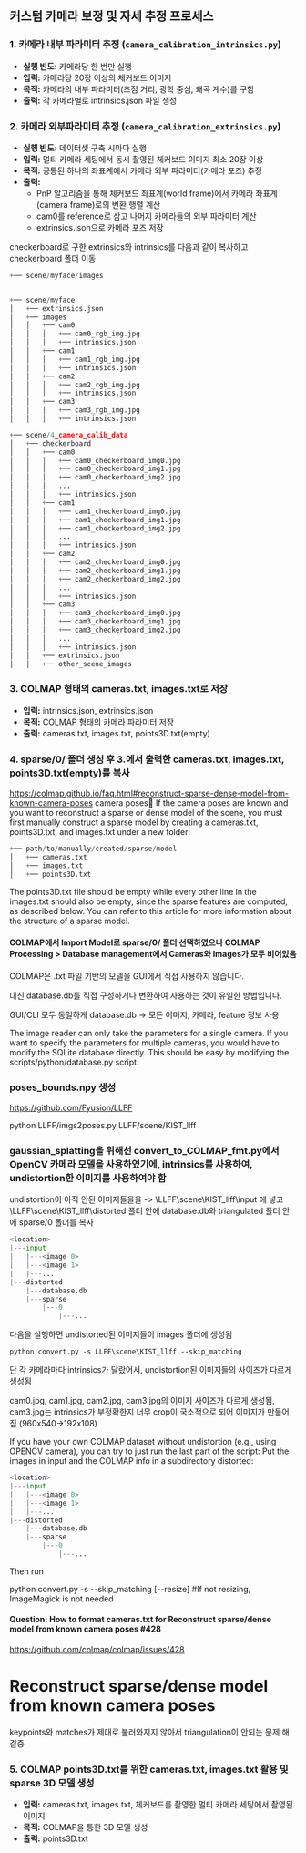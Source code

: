 ## 커스텀 카메라 보정 및 자세 추정 프로세스 

### 1. 카메라 내부 파라미터 추정 (`camera_calibration_intrinsics.py`)
- **실행 빈도:** 카메라당 한 번만 실행
- **입력:** 카메라당 20장 이상의 체커보드 이미지
- **목적:** 카메라의 내부 파라미터(초점 거리, 광학 중심, 왜곡 계수)를 구함
- **출력:** 각 카메라별로 intrinsics.json 파일 생성

### 2. 카메라 외부파라미터 추정 (`camera_calibration_extrinsics.py`)
- **실행 빈도:** 데이터셋 구축 시마다 실행
- **입력:** 멀티 카메라 세팅에서 동시 촬영된 체커보드 이미지 최소 20장 이상
- **목적:** 공통된 하나의 좌표계에서 카메라 외부 파라미터(카메라 포즈) 추정
- **출력:**
  - PnP 알고리즘을 통해 체커보드 좌표계(world frame)에서 카메라 좌표계(camera frame)로의 변환 행렬 계산
  - cam0를 reference로 삼고 나머지 카메라들의 외부 파라미터 계산
  - extrinsics.json으로 카메라 포즈 저장 

checkerboard로 구한 extrinsics와 intrinsics를 다음과 같이 복사하고 checkerboard 폴더 이동

```python
+── scene/myface/images


+── scene/myface
│   +── extrinsics.json
│   +── images
│   │   +── cam0
│   │   │   +── cam0_rgb_img.jpg
│   │   │   +── intrinsics.json
│   │   +── cam1
│   │   │   +── cam1_rgb_img.jpg
│   │   │   +── intrinsics.json
│   │   +── cam2
│   │   │   +── cam2_rgb_img.jpg
│   │   │   +── intrinsics.json
│   │   +── cam3
│   │   │   +── cam3_rgb_img.jpg
│   │   │   +── intrinsics.json

+── scene/4_camera_calib_data
│   +── checkerboard
│   │   +── cam0
│   │   │   +── cam0_checkerboard_img0.jpg
│   │   │   +── cam0_checkerboard_img1.jpg
│   │   │   +── cam0_checkerboard_img2.jpg
│   │   │   ...
│   │   │   +── intrinsics.json
│   │   +── cam1
│   │   │   +── cam1_checkerboard_img0.jpg
│   │   │   +── cam1_checkerboard_img1.jpg
│   │   │   +── cam1_checkerboard_img2.jpg
│   │   │   ...
│   │   │   +── intrinsics.json
│   │   +── cam2
│   │   │   +── cam2_checkerboard_img0.jpg
│   │   │   +── cam2_checkerboard_img1.jpg
│   │   │   +── cam2_checkerboard_img2.jpg
│   │   │   ...
│   │   │   +── intrinsics.json
│   │   +── cam3
│   │   │   +── cam3_checkerboard_img0.jpg
│   │   │   +── cam3_checkerboard_img1.jpg
│   │   │   +── cam3_checkerboard_img2.jpg
│   │   │   ...
│   │   │   +── intrinsics.json
│   │   +── extrinsics.json
│   │   +── other_scene_images
```


### 3. COLMAP 형태의 cameras.txt, images.txt로 저장
- **입력:** intrinsics.json, extrinsics.json
- **목적:** COLMAP 형태의 카메라 파라미터 저장
- **출력:** cameras.txt, images.txt, points3D.txt(empty)

### 4. sparse/0/ 폴더 생성 후 3.에서 출력한 cameras.txt, images.txt, points3D.txt(empty)를 복사
https://colmap.github.io/faq.html#reconstruct-sparse-dense-model-from-known-camera-poses
camera poses
If the camera poses are known and you want to reconstruct a sparse or dense model of the scene, you must first manually construct a sparse model by creating a cameras.txt, points3D.txt, and images.txt under a new folder:

```python
+── path/to/manually/created/sparse/model
│   +── cameras.txt
│   +── images.txt
│   +── points3D.txt
```

The points3D.txt file should be empty while every other line in the images.txt should also be empty, since the sparse features are computed, as described below. You can refer to this article for more information about the structure of a sparse model.

#### COLMAP에서 Import Model로 sparse/0/ 폴더 선택하였으나 COLMAP Processing > Database management에서 Cameras와 Images가 모두 비어있음

COLMAP은 .txt 파일 기반의 모델을 GUI에서 직접 사용하지 않습니다.

대신 database.db를 직접 구성하거나 변환하여 사용하는 것이 유일한 방법입니다.

GUI/CLI 모두 동일하게 database.db → 모든 이미지, 카메라, feature 정보 사용

The image reader can only take the parameters for a single camera. If you want to specify the parameters for multiple cameras, you would have to modify the SQLite database directly. This should be easy by modifying the scripts/python/database.py script.

### poses_bounds.npy 생성
https://github.com/Fyusion/LLFF

python LLFF/imgs2poses.py LLFF/scene/KIST_llff

### gaussian_splatting을 위해선 convert_to_COLMAP_fmt.py에서 OpenCV 카메라 모델을 사용하였기에, intrinsics를 사용하여, undistortion한 이미지를 사용하여야 함
undistortion이 아직 안된 이미지들을을 -> \LLFF\scene\KIST_llff\input 에 넣고
\LLFF\scene\KIST_llff\distorted 폴더 안에 database.db와 triangulated 폴더 안에 sparse/0 폴더를 복사
```python
<location>
|---input
|   |---<image 0>
|   |---<image 1>
|   |---...
|---distorted
    |---database.db
    |---sparse
        |---0
            |---...
```

다음을 실행하면 undistorted된 이미지들이 images 폴더에 생성됨
```
python convert.py -s LLFF\scene\KIST_llff --skip_matching
```
단 각 카메라마다 intrinsics가 달랐어서, undistortion된 이미지들의 사이즈가 다르게 생성됨

cam0.jpg, cam1.jpg, cam2.jpg, cam3.jpg의 이미지 사이즈가 다르게 생성됨, cam3.jpg는 intrinsics가 부정확한지 너무 crop이 국소적으로 되어 이미지가 만들어짐 (960x540->192x108)


If you have your own COLMAP dataset without undistortion (e.g., using OPENCV camera), you can try to just run the last part of the script: Put the images in input and the COLMAP info in a subdirectory distorted:

```python
<location>
|---input
|   |---<image 0>
|   |---<image 1>
|   |---...
|---distorted
    |---database.db
    |---sparse
        |---0
            |---...
```

Then run

python convert.py -s <location> --skip_matching [--resize] #If not resizing, ImageMagick is not needed


#### Question: How to format cameras.txt for Reconstruct sparse/dense model from known camera poses #428 
https://github.com/colmap/colmap/issues/428


# **Reconstruct sparse/dense model from known camera poses**
keypoints와 matches가 제대로 불러와지지 않아서 triangulation이 안되는 문제 해결중






### 5. COLMAP points3D.txt를 위한 cameras.txt, images.txt 활용 및 sparse 3D 모델 생성
- **입력:** cameras.txt, images.txt, 체커보드를 촬영한 멀티 카메라 세팅에서 촬영된 이미지
- **목적:** COLMAP을 통한 3D 모델 생성
- **출력:** points3D.txt



